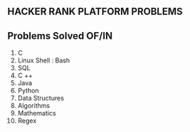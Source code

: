## HACKER RANK PLATFORM PROBLEMS

## Problems Solved OF/IN

1. C
2. Linux Shell : Bash
3. SQL
4. C ++
5. Java
6. Python
7. Data Structures
8. Algorithms
9. Mathematics
10. Regex
